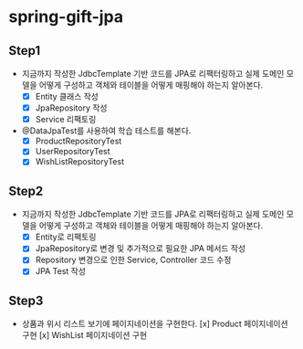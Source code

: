 # spring-gift-jpa
## Step1
- 지금까지 작성한 JdbcTemplate 기반 코드를 JPA로 리팩터링하고 실제 도메인 모델을 어떻게 구성하고 객체와 테이블을 어떻게 매핑해야 하는지 알아본다.
  - [x] Entity 클래스 작성
  - [X] JpaRepository 작성
  - [X] Service 리팩토링
- @DataJpaTest를 사용하여 학습 테스트를 해본다.
  - [X] ProductRepositoryTest
  - [X] UserRepositoryTest
  - [X] WishListRepositoryTest

## Step2
- 지금까지 작성한 JdbcTemplate 기반 코드를 JPA로 리팩터링하고 실제 도메인 모델을 어떻게 구성하고 객체와 테이블을 어떻게 매핑해야 하는지 알아본다.
  - [x] Entity로 리팩토링
  - [x] JpaRepository로 변경 및 추가적으로 필요한 JPA 메서드 작성
  - [X] Repository 변경으로 인한 Service, Controller 코드 수정
  - [x] JPA Test 작성

## Step3
- 상품과 위시 리스트 보기에 페이지네이션을 구현한다.
[x] Product 페이지네이션 구현
[x] WishList 페이지네이션 구현
